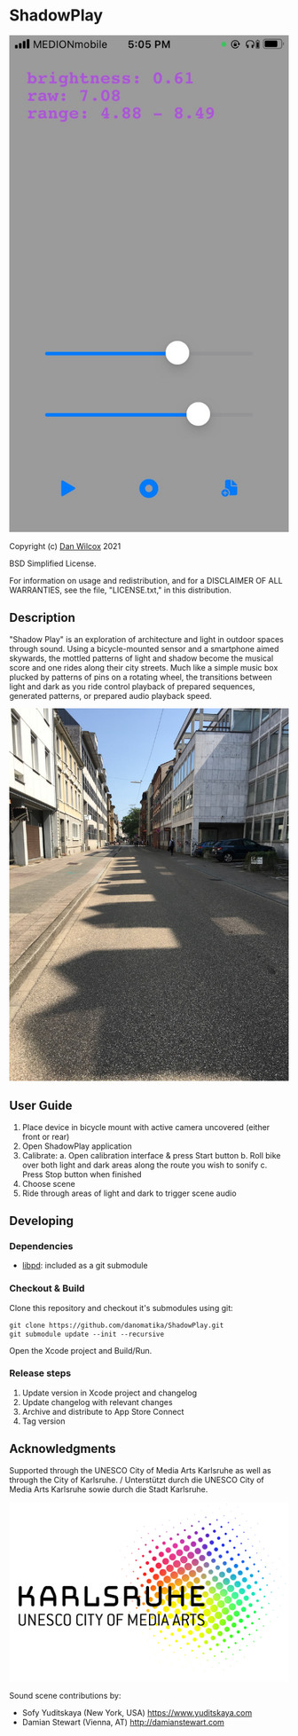 ShadowPlay
==========

![shadow play alpha 0.1.0](composerpack/doc/app%200.1.0%20alpha.jpeg)

Copyright (c) [Dan Wilcox](danomatika.com) 2021

BSD Simplified License.

For information on usage and redistribution, and for a DISCLAIMER OF ALL
WARRANTIES, see the file, "LICENSE.txt," in this distribution.

Description
-----------

"Shadow Play" is an exploration of architecture and light in outdoor spaces through sound. Using a bicycle-mounted sensor and a smartphone aimed skywards, the mottled patterns of light and shadow become the musical score and one rides along their city streets. Much like a simple music box plucked by patterns of pins on a rotating wheel, the transitions between light and dark as you ride control playback of prepared sequences, generated patterns, or prepared audio playback speed.

![street building shadows](composerpack/doc/street%20buildings.jpeg)

User Guide
----------

1. Place device in bicycle mount with active camera uncovered (either front or rear)
2. Open ShadowPlay application
3. Calibrate:
  a. Open calibration interface & press Start button
  b. Roll bike over both light and dark areas along the route you wish to sonify
  c. Press Stop button when finished
4. Choose scene
5. Ride through areas of light and dark to trigger scene audio

Developing
----------

### Dependencies

* [libpd](http://github.com/libpd/libpd): included as a git submodule

### Checkout & Build

Clone this repository and checkout it's submodules using git:

    git clone https://github.com/danomatika/ShadowPlay.git
    git submodule update --init --recursive

Open the Xcode project and Build/Run.

### Release steps

1. Update version in Xcode project and changelog
2. Update changelog with relevant changes
3. Archive and distribute to App Store Connect
4. Tag version

Acknowledgments
---------------

Supported through the UNESCO City of Media Arts Karlsruhe as well as through the City of Karlsruhe. / Unterstützt durch die UNESCO City of Media Arts Karlsruhe sowie durch die Stadt Karlsruhe.

![KA UNESCO COMA logo](media/logo_karlsruhe-unesco_rgb.svg)

Sound scene contributions by:

* Sofy Yuditskaya (New York, USA) <https://www.yuditskaya.com>
* Damian Stewart (Vienna, AT) <http://damianstewart.com>
